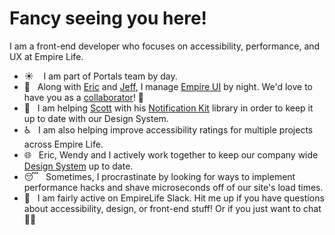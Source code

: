 # Fancy seeing you here!

I am a front-end developer who focuses on accessibility, performance, and UX at Empire Life. 

- ☀️     I am part of Portals team by day.
- 🌙    Along with [Eric](https://github.com/emperic) and [Jeff](https://github.com/empire-jlee), I manage [Empire UI](https://empirelife.github.io/empire-ui/?path=/story/status-page--default) by night. We'd love to have you as a [collaborator](https://github.com/EmpireLife/empire-ui)! 🤝
- 💬    I am helping [Scott](https://github.com/ScottGibsonEmpire) with his [Notification Kit](https://github.com/EmpireLife/notification-kit) library in order to keep it up to date with our Design System.
- ♿    I am also helping improve accessibility ratings for multiple projects across Empire Life.
- 🌐    Eric, Wendy and I actively work together to keep our company wide [Design System](https://xd.adobe.com/view/c7c41e6a-accb-48da-413e-83b7dba9193c-b1f5/screen/f2a8f614-8803-4ec5-b117-d40fa1279da5/) up to date.
- 😴    Sometimes, I procrastinate by looking for ways to implement performance hacks and shave microseconds off of our site's load times.
- 💬    I am fairly active on EmpireLife Slack. Hit me up if you have questions about accessibility, design, or front-end stuff! Or if you just want to chat 💁‍♂️ 
